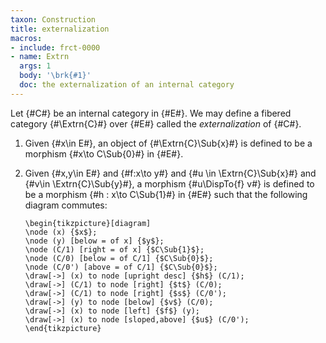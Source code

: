 ```yaml
---
taxon: Construction
title: externalization
macros:
- include: frct-0000
- name: Extrn
  args: 1
  body: '\brk{#1}'
  doc: the externalization of an internal category
---
```


Let {#C#} be an internal category in {#E#}. We may define a fibered category {#\Extrn{C}#} over {#E#} called the *externalization* of {#C#}.

1. Given {#x\in E#}, an object of {#\Extrn{C}\Sub{x}#} is defined to be a morphism {#x\to C\Sub{0}#} in {#E#}.

2. Given {#x,y\in E#} and {#f:x\to y#} and {#u \in \Extrn{C}\Sub{x}#} and {#v\in \Extrn{C}\Sub{y}#}, a morphism {#u\DispTo{f} v#} is defined to be a morphism {#h : x\to C\Sub{1}#} in {#E#} such that the following diagram commutes:

   ```render-latex
   \begin{tikzpicture}[diagram]
   \node (x) {$x$};
   \node (y) [below = of x] {$y$};
   \node (C/1) [right = of x] {$C\Sub{1}$};
   \node (C/0) [below = of C/1] {$C\Sub{0}$};
   \node (C/0') [above = of C/1] {$C\Sub{0}$};
   \draw[->] (x) to node [upright desc] {$h$} (C/1);
   \draw[->] (C/1) to node [right] {$t$} (C/0);
   \draw[->] (C/1) to node [right] {$s$} (C/0');
   \draw[->] (y) to node [below] {$v$} (C/0);
   \draw[->] (x) to node [left] {$f$} (y);
   \draw[->] (x) to node [sloped,above] {$u$} (C/0');
   \end{tikzpicture}
   ```
